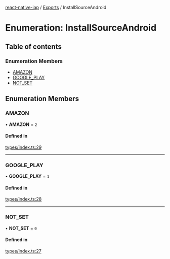 [react-native-iap](../..) / [Exports](../modules.md) / InstallSourceAndroid

# Enumeration: InstallSourceAndroid

## Table of contents

### Enumeration Members

- [AMAZON](InstallSourceAndroid.md#amazon)
- [GOOGLE\_PLAY](InstallSourceAndroid.md#google_play)
- [NOT\_SET](InstallSourceAndroid.md#not_set)

## Enumeration Members

### AMAZON

• **AMAZON** = ``2``

#### Defined in

[types/index.ts:29](https://github.com/dooboolab/react-native-iap/blob/fd959a5/src/types/index.ts#L29)

___

### GOOGLE\_PLAY

• **GOOGLE\_PLAY** = ``1``

#### Defined in

[types/index.ts:28](https://github.com/dooboolab/react-native-iap/blob/fd959a5/src/types/index.ts#L28)

___

### NOT\_SET

• **NOT\_SET** = ``0``

#### Defined in

[types/index.ts:27](https://github.com/dooboolab/react-native-iap/blob/fd959a5/src/types/index.ts#L27)
